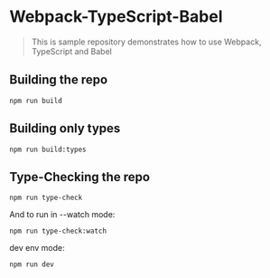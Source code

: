 # Webpack-TypeScript-Babel

> This is sample repository demonstrates how to use Webpack, TypeScript and Babel

## Building the repo

```shell
npm run build
```

## Building only types

```shell
npm run build:types
```

## Type-Checking the repo

```shell
npm run type-check
```

And to run in --watch mode:

```shell
npm run type-check:watch
```

dev env mode:

```shell
npm run dev
```
